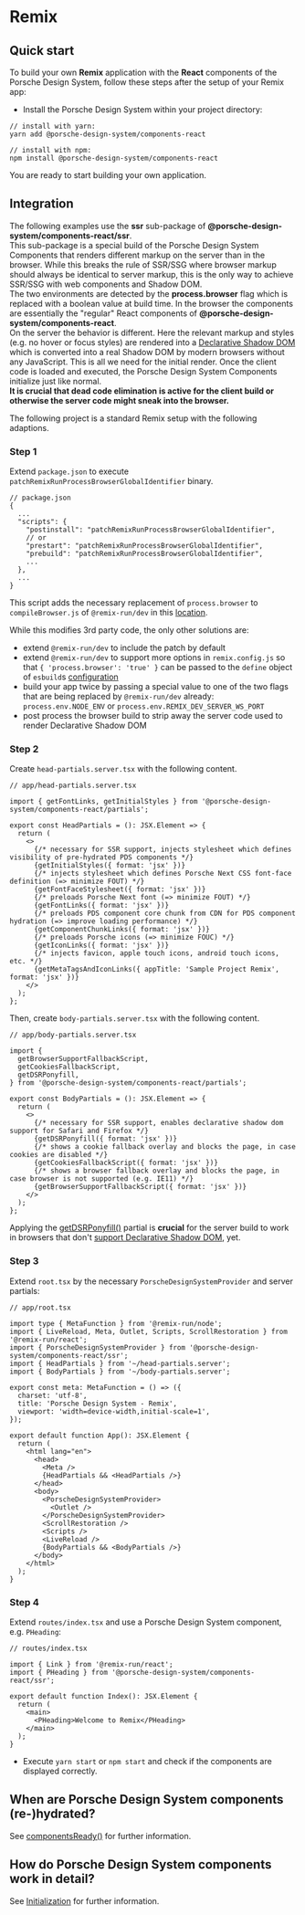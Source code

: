 # Remix

<TableOfContents></TableOfContents>

## Quick start

To build your own **Remix** application with the **React** components of the Porsche Design System, follow these steps
after the setup of your Remix app:

- Install the Porsche Design System within your project directory:

```shell script
// install with yarn:
yarn add @porsche-design-system/components-react

// install with npm:
npm install @porsche-design-system/components-react
```

You are ready to start building your own application.

## Integration

<Notification heading="Attention" state="warning">
The following examples use the <strong>ssr</strong> sub-package of <strong>@porsche-design-system/components-react/ssr</strong>.<br>
This sub-package is a special build of the Porsche Design System Components that renders different markup on the server than in the browser. While this breaks the rule of SSR/SSG where browser markup should always be identical to server markup, this is the only way to achieve SSR/SSG with web components and Shadow DOM.<br>
The two environments are detected by the <strong>process.browser</strong> flag which is replaced with a boolean value at build time. In the browser the components are essentially the "regular" React components of <strong>@porsche-design-system/components-react</strong>.<br>
On the server the behavior is different. Here the relevant markup and styles (e.g. no hover or focus styles) are rendered into a <a href="https://web.dev/declarative-shadow-dom" target="_blank">Declarative Shadow DOM</a> which is converted into a real Shadow DOM by modern browsers without any JavaScript. This is all we need for the initial render. Once the client code is loaded and executed, the Porsche Design System Components initialize just like normal.<br>
<strong>It is crucial that dead code elimination is active for the client build or otherwise the server code might sneak into the browser.</strong>
</Notification>

The following project is a standard Remix setup with the following adaptions.

### Step 1

Extend `package.json` to execute `patchRemixRunProcessBrowserGlobalIdentifier` binary.

```
// package.json
{
  ...
  "scripts": {
    "postinstall": "patchRemixRunProcessBrowserGlobalIdentifier",
    // or
    "prestart": "patchRemixRunProcessBrowserGlobalIdentifier",
    "prebuild": "patchRemixRunProcessBrowserGlobalIdentifier",
    ...
  },
  ...
}
```

This script adds the necessary replacement of `process.browser` to `compileBrowser.js` of `@remix-run/dev` in this
<a href="https://github.com/remix-run/remix/blob/05ffb6e2db8f2a0e09caffad6e9b3c897c34cb7d/packages/remix-dev/compiler/compileBrowser.ts#L159-L163" target="_blank">location</a>.

While this modifies 3rd party code, the only other solutions are:

- extend `@remix-run/dev` to include the patch by default
- extend `@remix-run/dev` to support more options in `remix.config.js` so that `{ 'process.browser': 'true' }` can be
  passed to the `define` object of `esbuild`s
  <a href="https://esbuild.github.io/api/#define" target="_blank">configuration</a>
- build your app twice by passing a special value to one of the two flags that are being replaced by `@remix-run/dev`
  already: `process.env.NODE_ENV` or `process.env.REMIX_DEV_SERVER_WS_PORT`
- post process the browser build to strip away the server code used to render Declarative Shadow DOM

### Step 2

Create `head-partials.server.tsx` with the following content.

```tsx
// app/head-partials.server.tsx

import { getFontLinks, getInitialStyles } from '@porsche-design-system/components-react/partials';

export const HeadPartials = (): JSX.Element => {
  return (
    <>
      {/* necessary for SSR support, injects stylesheet which defines visibility of pre-hydrated PDS components */}
      {getInitialStyles({ format: 'jsx' })}
      {/* injects stylesheet which defines Porsche Next CSS font-face definition (=> minimize FOUT) */}
      {getFontFaceStylesheet({ format: 'jsx' })}
      {/* preloads Porsche Next font (=> minimize FOUT) */}
      {getFontLinks({ format: 'jsx' })}
      {/* preloads PDS component core chunk from CDN for PDS component hydration (=> improve loading performance) */}
      {getComponentChunkLinks({ format: 'jsx' })}
      {/* preloads Porsche icons (=> minimize FOUC) */}
      {getIconLinks({ format: 'jsx' })}
      {/* injects favicon, apple touch icons, android touch icons, etc. */}
      {getMetaTagsAndIconLinks({ appTitle: 'Sample Project Remix', format: 'jsx' })}
    </>
  );
};
```

Then, create `body-partials.server.tsx` with the following content.

```tsx
// app/body-partials.server.tsx

import {
  getBrowserSupportFallbackScript,
  getCookiesFallbackScript,
  getDSRPonyfill,
} from '@porsche-design-system/components-react/partials';

export const BodyPartials = (): JSX.Element => {
  return (
    <>
      {/* necessary for SSR support, enables declarative shadow dom support for Safari and Firefox */}
      {getDSRPonyfill({ format: 'jsx' })}
      {/* shows a cookie fallback overlay and blocks the page, in case cookies are disabled */}
      {getCookiesFallbackScript({ format: 'jsx' })}
      {/* shows a browser fallback overlay and blocks the page, in case browser is not supported (e.g. IE11) */}
      {getBrowserSupportFallbackScript({ format: 'jsx' })}
    </>
  );
};
```

<Notification heading="Important" state="warning">
Applying the <a href="partials/dsr-ponyfill">getDSRPonyfill()</a> partial is <strong>crucial</strong> for the server build to work in browsers that don't <a href="https://caniuse.com/declarative-shadow-dom" target="_blank">support Declarative Shadow DOM</a>, yet.
</Notification>

### Step 3

Extend `root.tsx` by the necessary `PorscheDesignSystemProvider` and server partials:

```tsx
// app/root.tsx

import type { MetaFunction } from '@remix-run/node';
import { LiveReload, Meta, Outlet, Scripts, ScrollRestoration } from '@remix-run/react';
import { PorscheDesignSystemProvider } from '@porsche-design-system/components-react/ssr';
import { HeadPartials } from '~/head-partials.server';
import { BodyPartials } from '~/body-partials.server';

export const meta: MetaFunction = () => ({
  charset: 'utf-8',
  title: 'Porsche Design System - Remix',
  viewport: 'width=device-width,initial-scale=1',
});

export default function App(): JSX.Element {
  return (
    <html lang="en">
      <head>
        <Meta />
        {HeadPartials && <HeadPartials />}
      </head>
      <body>
        <PorscheDesignSystemProvider>
          <Outlet />
        </PorscheDesignSystemProvider>
        <ScrollRestoration />
        <Scripts />
        <LiveReload />
        {BodyPartials && <BodyPartials />}
      </body>
    </html>
  );
}
```

### Step 4

Extend `routes/index.tsx` and use a Porsche Design System component, e.g. `PHeading`:

```tsx
// routes/index.tsx

import { Link } from '@remix-run/react';
import { PHeading } from '@porsche-design-system/components-react/ssr';

export default function Index(): JSX.Element {
  return (
    <main>
      <PHeading>Welcome to Remix</PHeading>
    </main>
  );
}
```

- Execute `yarn start` or `npm start` and check if the components are displayed correctly.

## When are Porsche Design System components (re-)hydrated?

See [componentsReady()](developing/components-ready) for further information.

## How do Porsche Design System components work in detail?

See [Initialization](must-know/initialization/introduction) for further information.
